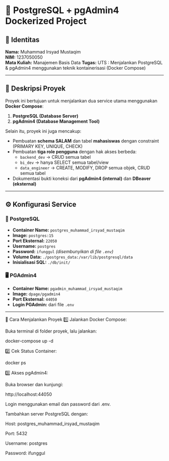# 🚀 PostgreSQL + pgAdmin4 Dockerized Project

## 👤 Identitas
**Nama:** Muhammad Irsyad Mustaqim  
**NIM:** 1237050050  
**Mata Kuliah:** Manajemen Basis Data
**Tugas:** UTS : Menjalankan PostgreSQL & pgAdmin4 menggunakan teknik kontainerisasi (Docker Compose)

---

## 📘 Deskripsi Proyek
Proyek ini bertujuan untuk menjalankan dua service utama menggunakan **Docker Compose**:
1. **PostgreSQL (Database Server)**
2. **pgAdmin4 (Database Management Tool)**  

Selain itu, proyek ini juga mencakup:
- Pembuatan **schema SALAM** dan tabel **mahasiswas** dengan constraint (PRIMARY KEY, UNIQUE, CHECK)
- Pembuatan **tiga role pengguna** dengan hak akses berbeda:
  - `backend_dev` → CRUD semua tabel  
  - `bi_dev` → hanya SELECT semua tabel/view  
  - `data_engineer` → CREATE, MODIFY, DROP semua objek, CRUD semua tabel  
- Dokumentasi bukti koneksi dari **pgAdmin4 (internal)** dan **DBeaver (eksternal)**

---

## ⚙️ Konfigurasi Service

### 🐘 PostgreSQL
- **Container Name:** `postgres_muhammad_irsyad_mustaqim`  
- **Image:** `postgres:15`  
- **Port Eksternal:** `22050`  
- **Username:** `postgres`  
- **Password:** `ifunggul` *(disembunyikan di file `.env`)*  
- **Volume Data:** `./postgres_data:/var/lib/postgresql/data`  
- **Inisialisasi SQL:** `./db/init/`  

### 🖥️ PGAdmin4
- **Container Name:** `pgadmin_muhammad_irsyad_mustaqim`  
- **Image:** `dpage/pgadmin4`  
- **Port Eksternal:** `44050`  
- **Login PGAdmin:** dari file `.env`  

---

🧰 Cara Menjalankan Proyek
1️⃣ Jalankan Docker Compose:

Buka terminal di folder proyek, lalu jalankan:

docker-compose up -d

2️⃣ Cek Status Container:

docker ps

3️⃣ Akses pgAdmin4:

Buka browser dan kunjungi:

http://localhost:44050


Login menggunakan email dan password dari .env.

Tambahkan server PostgreSQL dengan:

Host: postgres_muhammad_irsyad_mustaqim

Port: 5432

Username: postgres

Password: ifunggul
